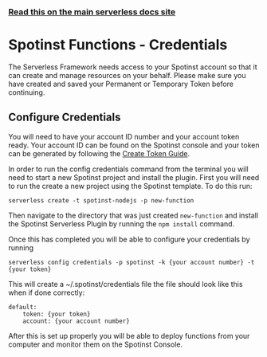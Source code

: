 <!--
title: Serverless Framework - Spotinst Functions Guide - Credentials
menuText: Credentials
menuOrder: 4
description: How to set up the Serverless Framework with your Spotinst Functions credentials
layout: Doc
-->

<!-- DOCS-SITE-LINK:START automatically generated -->
### [Read this on the main serverless docs site](https://www.serverless.com/framework/docs/providers/spotinst/guide/credentials)
<!-- DOCS-SITE-LINK:END -->

# Spotinst Functions - Credentials

The Serverless Framework needs access to your Spotinst account so that it can create and manage resources on your behalf. Please make sure you have created and saved your Permanent or Temporary Token before continuing.

## Configure Credentials

You will need to have your account ID number and your account token ready. Your account ID can be found on the Spotinst console and your token can be generated by following the [Create Token Guide](./create-token.md). 

In order to run the config credentials command from the terminal you will need to start a new Spotinst project and install the plugin. First you will need to run the create a new project using the Spotinst template. To do this run:

```
serverless create -t spotinst-nodejs -p new-function
```

Then navigate to the directory that was just created `new-function` and install the Spotinst Serverless Plugin by running the `npm install` command.

Once this has completed you will be able to configure your credentials by running 

```
serverless config credentials -p spotinst -k {your account number} -t {your token}
```

This will create a ~/.spotinst/credentials file the file should look like this when if done correctly:

```
default:
    token: {your token}
    account: {your account number} 
```

After this is set up properly you will be able to deploy functions from your computer and monitor them on the Spotinst Console.
